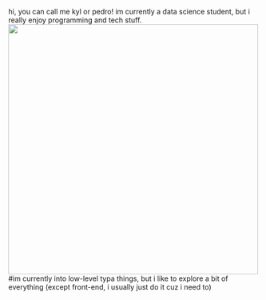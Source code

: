 hi, you can call me kyl or pedro!
im currently a data science student, but i really enjoy programming and tech stuff.
<img src="https://i.imgur.com/edKuqPI.gif" width="500">
#im currently into low-level typa things, but i like to explore a bit of everything (except front-end, i usually just do it cuz i need to)
